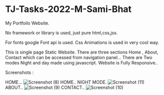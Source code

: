 # TJ-Tasks-2022-M-Sami-Bhat

My Portfoilo Website.

No framework or library is used, just pure html,css,jss.

For fonts google Font api is used.
Css Animations is used in very cool way.

This is single page Static Website. There are three sections Home , About, Contact which can be accessed from navigation panel... 
There are Two modes Night and day made using javascript. Website is Fully Responsive..

Screenshots : 





HOME...
![Screenshot (8)](https://user-images.githubusercontent.com/77672838/201391021-6fbb42b7-a59f-4b9e-b67d-57bd6e133d12.png)
HOME.. NIGHT MODE.
![Screenshot (11)](https://user-images.githubusercontent.com/77672838/201391078-c95297b2-f405-4242-92dd-9929d4d0f9d1.png)
ABOUT..
![Screenshot (9)](https://user-images.githubusercontent.com/77672838/201391036-52171b77-3539-4972-a4f7-ecc8d91b28bc.png)
CONTACT..
![Screenshot (10)](https://user-images.githubusercontent.com/77672838/201391052-88e199d1-558e-4e59-9ec1-c6c1abf1f018.png)






